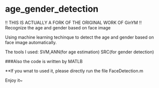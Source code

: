 # age_gender_detection
!! THIS IS ACTUALLY A FORK OF THE ORIGINAL WORK OF GinYM !!
Recognize the age and gender based on face image

Using machine learning techinque to detect the age and gender based on face image automatically.

The tools I used: SVM,ANN(for age estimation) SRC(for gender detection)

###Also the code is written by MATLB

**If you wnat to used it, please directly run the file FaceDetection.m

Enjoy it~
